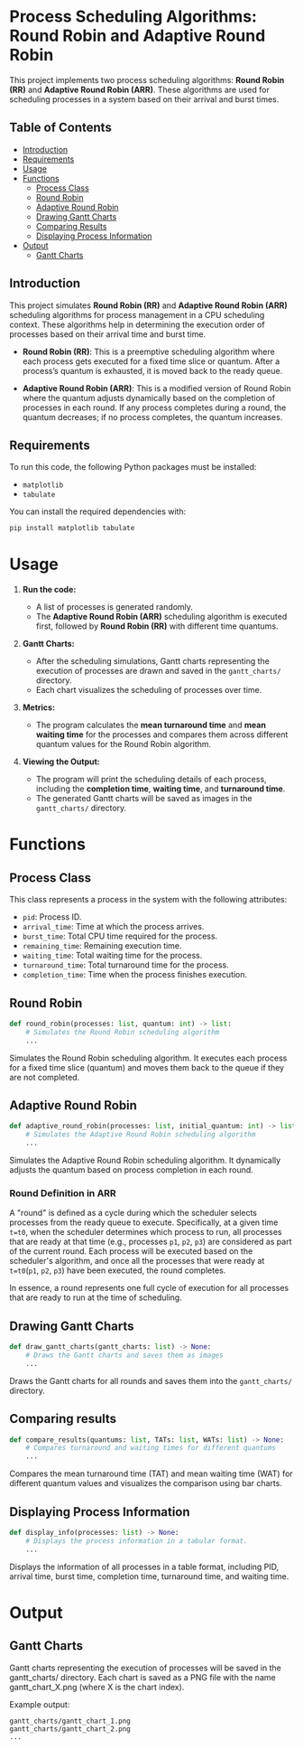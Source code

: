 # Process Scheduling Algorithms: Round Robin and Adaptive Round Robin

This project implements two process scheduling algorithms: **Round Robin (RR)** and **Adaptive Round Robin (ARR)**. These algorithms are used for scheduling processes in a system based on their arrival and burst times.

## Table of Contents

- [Introduction](#introduction)
- [Requirements](#requirements)
- [Usage](#usage)
- [Functions](#functions)
  - [Process Class](#process-class)
  - [Round Robin](#round-robin)
  - [Adaptive Round Robin](#adaptive-round-robin)
  - [Drawing Gantt Charts](#drawing-gantt-charts)
  - [Comparing Results](#comparing-results)
  - [Displaying Process Information](#displaying-process-information)
- [Output](#output)
  - [Gantt Charts](#gantt-charts)

## Introduction

This project simulates **Round Robin (RR)** and **Adaptive Round Robin (ARR)** scheduling algorithms for process management in a CPU scheduling context. These algorithms help in determining the execution order of processes based on their arrival time and burst time.

- **Round Robin (RR)**: This is a preemptive scheduling algorithm where each process gets executed for a fixed time slice or quantum. After a process’s quantum is exhausted, it is moved back to the ready queue.
  
- **Adaptive Round Robin (ARR)**: This is a modified version of Round Robin where the quantum adjusts dynamically based on the completion of processes in each round. If any process completes during a round, the quantum decreases; if no process completes, the quantum increases.

## Requirements

To run this code, the following Python packages must be installed:

- `matplotlib`
- `tabulate`

You can install the required dependencies with:

```bash
pip install matplotlib tabulate
```

# Usage

1. **Run the code:**
   - A list of processes is generated randomly.
   - The **Adaptive Round Robin (ARR)** scheduling algorithm is executed first, followed by **Round Robin (RR)** with different time quantums.

2. **Gantt Charts:**
   - After the scheduling simulations, Gantt charts representing the execution of processes are drawn and saved in the `gantt_charts/` directory.
   - Each chart visualizes the scheduling of processes over time.

3. **Metrics:**
   - The program calculates the **mean turnaround time** and **mean waiting time** for the processes and compares them across different quantum values for the Round Robin algorithm.

4. **Viewing the Output:**
   - The program will print the scheduling details of each process, including the **completion time**, **waiting time**, and **turnaround time**.
   - The generated Gantt charts will be saved as images in the `gantt_charts/` directory.

# Functions

## Process Class
This class represents a process in the system with the following attributes:

- `pid`: Process ID.
- `arrival_time`: Time at which the process arrives.
- `burst_time`: Total CPU time required for the process.
- `remaining_time`: Remaining execution time.
- `waiting_time`: Total waiting time for the process.
- `turnaround_time`: Total turnaround time for the process.
- `completion_time`: Time when the process finishes execution.

## Round Robin
```python
def round_robin(processes: list, quantum: int) -> list:
    # Simulates the Round Robin scheduling algorithm
    ...
```
Simulates the Round Robin scheduling algorithm. It executes each process for a fixed time slice (quantum) and moves them back to the queue if they are not completed.


## Adaptive Round Robin
```python
def adaptive_round_robin(processes: list, initial_quantum: int) -> list:
    # Simulates the Adaptive Round Robin scheduling algorithm
    ...
```
Simulates the Adaptive Round Robin scheduling algorithm. It dynamically adjusts the quantum based on process completion in each round.
### Round Definition in ARR

A "round" is defined as a cycle during which the scheduler selects processes from the ready queue to execute. Specifically, at a given time `t=t0`, when the scheduler determines which process to run, all processes that are ready at that time (e.g., processes `p1`, `p2`, `p3`) are considered as part of the current round. Each process will be executed based on the scheduler's algorithm, and once all the processes that were ready at `t=t0`(`p1`, `p2`, `p3`) have been executed, the round completes.

In essence, a round represents one full cycle of execution for all processes that are ready to run at the time of scheduling.


## Drawing Gantt Charts
```python
def draw_gantt_charts(gantt_charts: list) -> None:
    # Draws the Gantt charts and saves them as images
    ...
```
Draws the Gantt charts for all rounds and saves them into the `gantt_charts/` directory.

## Comparing results
```python
def compare_results(quantums: list, TATs: list, WATs: list) -> None:
    # Compares turnaround and waiting times for different quantums
    ...
```
Compares the mean turnaround time (TAT) and mean waiting time (WAT) for different quantum values and visualizes the comparison using bar charts.
 
## Displaying Process Information
```python
def display_info(processes: list) -> None:
    # Displays the process information in a tabular format.
    ...
```
Displays the information of all processes in a table format, including PID, arrival time, burst time, completion time, turnaround time, and waiting time.

# Output
## Gantt Charts
Gantt charts representing the execution of processes will be saved in the gantt_charts/ directory. Each chart is saved as a PNG file with the name gantt_chart_X.png (where X is the chart index).

Example output:
```
gantt_charts/gantt_chart_1.png
gantt_charts/gantt_chart_2.png
...
```


